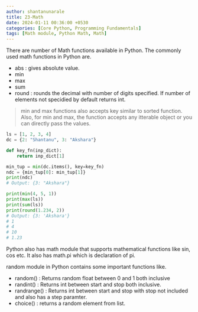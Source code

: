 ```yaml
---
author: shantanunarale
title: 23-Math
date: 2024-01-11 00:36:00 +0530
categories: [Core Python, Programming Fundamentals]
tags: [Math module, Python Math, Math]
---
```


There are number of Math functions available in Python. The commonly used math functions in Python are.

- abs : gives absolute value.
- min
- max
- sum
- round : rounds the decimal with number of digits specified. If number of elements not specidied by default returns int.

> min and max functions also accepts key similar to sorted function. Also, for min and max, the function accepts any itterable object or you can directly pass the values. 

```python
ls = [1, 2, 3, 4]
dc = {2: "Shantanu", 3: "Akshara"}

def key_fn(inp_dict):            
    return inp_dict[1]

min_tup = min(dc.items(), key=key_fn)
ndc = {min_tup[0]: min_tup[1]}
print(ndc)
# Output: {3: "Akshara"}

print(min(4, 5, 1))
print(max(ls))
print(sum(ls))
print(round(1.234, 2))
# Output: {3: 'Akshara'}
# 1
# 4
# 10
# 1.23
```

Python also has math module that supports mathematical functions like sin, cos etc. It also has math.pi which is declaration of pi.

random module in Python contains some important functions like.

- random() : Returns random float between 0 and 1 both inclusive
- randint() : Returns int between start and stop both inclusive.
- randrange() : Returns int between start and stop with stop not included and also has a step paramter. 
- choice() : returns a random element from list.

